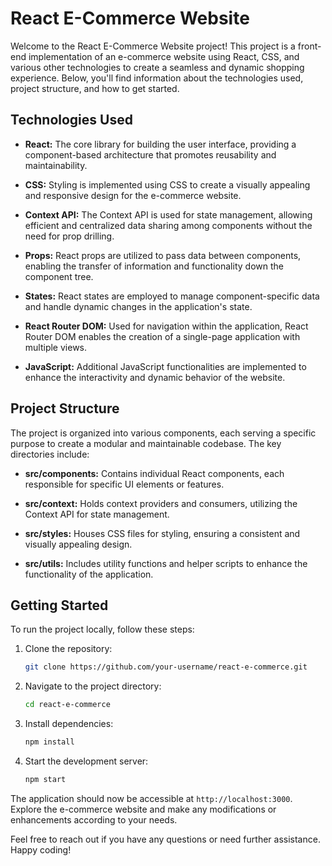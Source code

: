 # React E-Commerce Website

Welcome to the React E-Commerce Website project! This project is a front-end implementation of an e-commerce website using React, CSS, and various other technologies to create a seamless and dynamic shopping experience. Below, you'll find information about the technologies used, project structure, and how to get started.

## Technologies Used

- **React:** The core library for building the user interface, providing a component-based architecture that promotes reusability and maintainability.

- **CSS:** Styling is implemented using CSS to create a visually appealing and responsive design for the e-commerce website.

- **Context API:** The Context API is used for state management, allowing efficient and centralized data sharing among components without the need for prop drilling.

- **Props:** React props are utilized to pass data between components, enabling the transfer of information and functionality down the component tree.

- **States:** React states are employed to manage component-specific data and handle dynamic changes in the application's state.

- **React Router DOM:** Used for navigation within the application, React Router DOM enables the creation of a single-page application with multiple views.

- **JavaScript:** Additional JavaScript functionalities are implemented to enhance the interactivity and dynamic behavior of the website.

## Project Structure

The project is organized into various components, each serving a specific purpose to create a modular and maintainable codebase. The key directories include:

- **src/components:** Contains individual React components, each responsible for specific UI elements or features.

- **src/context:** Holds context providers and consumers, utilizing the Context API for state management.

- **src/styles:** Houses CSS files for styling, ensuring a consistent and visually appealing design.

- **src/utils:** Includes utility functions and helper scripts to enhance the functionality of the application.

## Getting Started

To run the project locally, follow these steps:

1. Clone the repository:
   ```bash
   git clone https://github.com/your-username/react-e-commerce.git
   ```

2. Navigate to the project directory:
   ```bash
   cd react-e-commerce
   ```

3. Install dependencies:
   ```bash
   npm install
   ```

4. Start the development server:
   ```bash
   npm start
   ```

The application should now be accessible at `http://localhost:3000`. Explore the e-commerce website and make any modifications or enhancements according to your needs.

Feel free to reach out if you have any questions or need further assistance. Happy coding!
